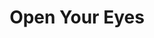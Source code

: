 ---
layout: gamepage
lang: "en"
title: "Open Your Eyes"
description: "Short project description."
cover_image: "/assets/OpenYourEyes/openyoureyes_cover.png"
background_image: "/assets/OpenYourEyes/openyoureyes_background.jpg"
background_color: "#615aed"

gallery:
  - "/assets/OpenYourEyes/1.jpg"

lang_links:
  it: "/it/projects/openyoureyes.html"
  en: "/en/projects/openyoureyes.html"

font: "/assets/OpenYourEyes/SuperDream.ttf"
---
